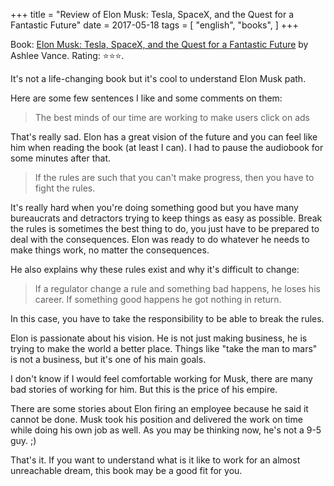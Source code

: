+++
title = "Review of Elon Musk: Tesla, SpaceX, and the Quest for a Fantastic Future"
date = 2017-05-18
tags = [
    "english",
    "books",
]
+++

Book: [Elon Musk: Tesla, SpaceX, and the Quest for a Fantastic Future](https://www.goodreads.com/book/show/22535480) by Ashlee Vance. Rating: ⭐️⭐️⭐️.

It's not a life-changing book but it's cool to understand Elon Musk path.

Here are some few sentences I like and some comments on them:


> The best minds of our time are working to make users click on ads


That's really sad. Elon has a great vision of the future and you can feel like him when reading the book (at least I can). I had to pause the audiobook for some minutes after that.


> If the rules are such that you can't make progress, then you have to fight the rules.


It's really hard when you're doing something good but you have many bureaucrats and detractors trying to keep things as easy as possible. Break the rules is sometimes the best thing to do, you just have to be prepared to deal with the consequences. Elon was ready to do whatever he needs to make things work, no matter the consequences.

He also explains why these rules exist and why it's difficult to change:


> If a regulator change a rule and something bad happens, he loses his career. If something good happens he got nothing in return.


In this case, you have to take the responsibility to be able to break the rules.

Elon is passionate about his vision. He is not just making business, he is trying to make the world a better place. Things like "take the man to mars" is not a business, but it's one of his main goals.

I don't know if I would feel comfortable working for Musk, there are many bad stories of working for him. But this is the price of his empire.

There are some stories about Elon firing an employee because he said it cannot be done. Musk took his position and delivered the work on time while doing his own job as well. As you may be thinking now, he's not a 9-5 guy. ;)

That's it. If you want to understand what is it like to work for an almost unreachable dream, this book may be a good fit for you.
